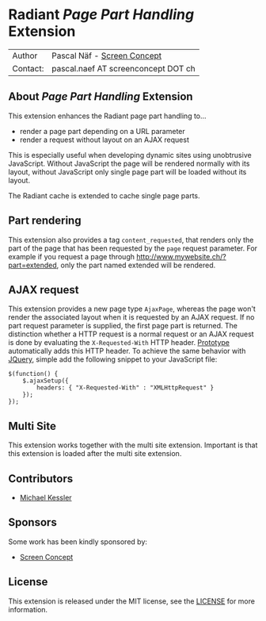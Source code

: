 Radiant *Page Part Handling* Extension
======================================

<table>
    <tr>
        <td>Author</td>
        <td>Pascal Näf - <a href="http://www.screenconcept.ch">Screen Concept</a></td>
    </tr>
    <tr>
        <td>Contact:</td>
        <td>pascal.naef AT screenconcept DOT ch</td>
    </tr>
</table>

About *Page Part Handling* Extension
------------------------------------

This extension enhances the Radiant page part handling to...

* render a page part depending on a URL parameter
* render a request without layout on an AJAX request

This is especially useful when developing dynamic sites using unobtrusive JavaScript. Without JavaScript the page will be rendered normally with its layout, without JavaScript only single page part will be loaded without its layout.

The Radiant cache is extended to cache single page parts.

Part rendering
--------------

This extension also provides a tag `content_requested`, that renders only the part of the page that has been requested by the `page` request parameter. For example if you request a page through http://www.mywebsite.ch/?part=extended, only the part named extended will be rendered.

AJAX request
------------

This extension provides a new page type `AjaxPage`, whereas the page won't render the associated layout when it is requested by an AJAX request. If no part request parameter is supplied, the first page part is returned. The distinction whether a HTTP request is a normal request or an AJAX request is done by evaluating the `X-Requested-With` HTTP header. [Prototype](http://www.prototypejs.org/) automatically adds this HTTP header. To achieve the same behavior with [JQuery](http://jquery.com/), simple add the following snippet to your JavaScript file:

	$(function() {
		$.ajaxSetup({
			headers: { "X-Requested-With" : "XMLHttpRequest" }
		});
	});

Multi Site
----------
This extension works together with the multi site extension. Important is that this extension is loaded after the multi site extension.

Contributors
------------

* [Michael Kessler](http://www.screenconcept.ch/)

Sponsors
--------

Some work has been kindly sponsored by:

* [Screen Concept](http://www.screenconcept.ch)

License
-------

This extension is released under the MIT license, see the [LICENSE](master/LICENSE) for more
information.
